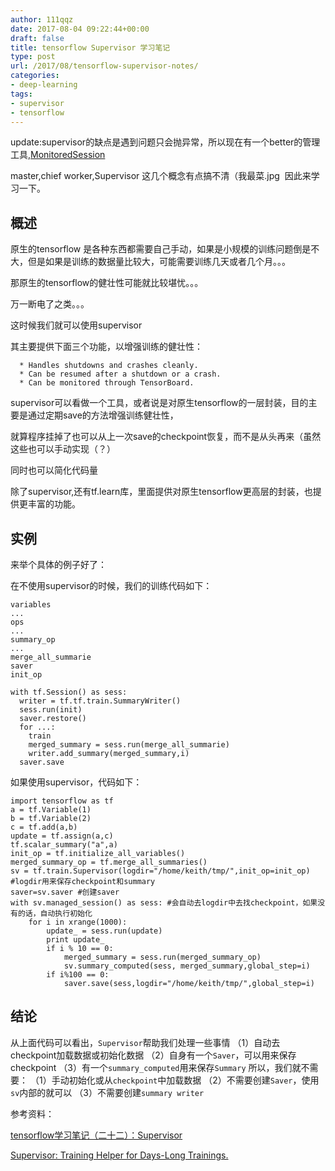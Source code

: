 ```yaml
---
author: 111qqz
date: 2017-08-04 09:22:44+00:00
draft: false
title: tensorflow Supervisor 学习笔记
type: post
url: /2017/08/tensorflow-supervisor-notes/
categories:
- deep-learning
tags:
- supervisor
- tensorflow
---
```


update:supervisor的缺点是遇到问题只会抛异常，所以现在有一个better的管理工具,[MonitoredSession](https://www.tensorflow.org/api_docs/python/tf/train/MonitoredSession)

master,chief worker,Supervisor 这几个概念有点搞不清（我最菜.jpg  因此来学习一下。



## 概述



原生的tensorflow 是各种东西都需要自己手动，如果是小规模的训练问题倒是不大，但是如果是训练的数据量比较大，可能需要训练几天或者几个月。。。

那原生的tensorflow的健壮性可能就比较堪忧。。。

万一断电了之类。。。

这时候我们就可以使用supervisor

其主要提供下面三个功能，以增强训练的健壮性：




      * Handles shutdowns and crashes cleanly.
      * Can be resumed after a shutdown or a crash.
      * Can be monitored through TensorBoard.


supervisor可以看做一个工具，或者说是对原生tensorflow的一层封装，目的主要是通过定期save的方法增强训练健壮性，

就算程序挂掉了也可以从上一次save的checkpoint恢复，而不是从头再来（虽然这些也可以手动实现（？）

同时也可以简化代码量

除了supervisor,还有tf.learn库，里面提供对原生tensorflow更高层的封装，也提供更丰富的功能。





## 实例



来举个具体的例子好了：

在不使用supervisor的时候，我们的训练代码如下：


    
    variables
    ...
    ops
    ...
    summary_op
    ...
    merge_all_summarie
    saver
    init_op
    
    with tf.Session() as sess:
      writer = tf.tf.train.SummaryWriter()
      sess.run(init)
      saver.restore()
      for ...:
        train
        merged_summary = sess.run(merge_all_summarie)
        writer.add_summary(merged_summary,i)
      saver.save



如果使用supervisor，代码如下：


    
    import tensorflow as tf
    a = tf.Variable(1)
    b = tf.Variable(2)
    c = tf.add(a,b)
    update = tf.assign(a,c)
    tf.scalar_summary("a",a)
    init_op = tf.initialize_all_variables()
    merged_summary_op = tf.merge_all_summaries()
    sv = tf.train.Supervisor(logdir="/home/keith/tmp/",init_op=init_op) #logdir用来保存checkpoint和summary
    saver=sv.saver #创建saver
    with sv.managed_session() as sess: #会自动去logdir中去找checkpoint，如果没有的话，自动执行初始化
        for i in xrange(1000):
            update_ = sess.run(update)
            print update_
            if i % 10 == 0:
                merged_summary = sess.run(merged_summary_op)
                sv.summary_computed(sess, merged_summary,global_step=i)
            if i%100 == 0:
                saver.save(sess,logdir="/home/keith/tmp/",global_step=i)







## 结论



从上面代码可以看出，`Supervisor`帮助我们处理一些事情
（1）自动去checkpoint加载数据或初始化数据
（2）自身有一个`Saver`，可以用来保存checkpoint
（3）有一个`summary_computed`用来保存`Summary`
所以，我们就不需要：
（1）手动初始化或从`checkpoint`中加载数据
（2）不需要创建`Saver`，使用`sv`内部的就可以
（3）不需要创建`summary writer`





参考资料：

[tensorflow学习笔记（二十二）：Supervisor](http://blog.csdn.net/u012436149/article/details/53341372http://blog.csdn.net/u012436149/article/details/53341372)

[Supervisor: Training Helper for Days-Long Trainings.](https://www.tensorflow.org/programmers_guide/supervisor)


